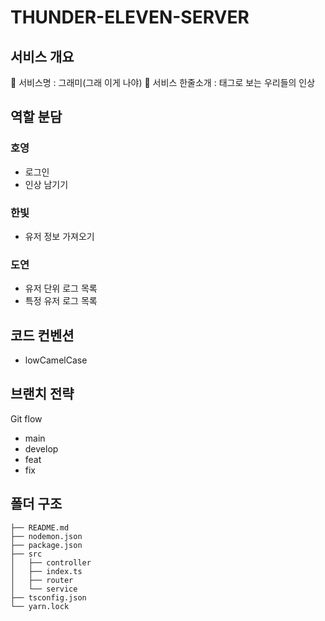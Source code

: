 # THUNDER-ELEVEN-SERVER
## 서비스 개요
🔔 서비스명 : 그래미(그래 이게 나야)
🔔 서비스 한줄소개 : 태그로 보는 우리들의 인상


## 역할 분담
### 호영
* 로그인
* 인상 남기기
### 한빛
* 유저 정보 가져오기
### 도연 
* 유저 단위 로그 목록
* 특정 유저 로그 목록


## 코드 컨벤션
* lowCamelCase


## 브랜치 전략
Git flow
* main
* develop
* feat
* fix

## 폴더 구조
```
├── README.md
├── nodemon.json
├── package.json
├── src
│   ├── controller
│   ├── index.ts
│   ├── router
│   └── service
├── tsconfig.json
└── yarn.lock
```
